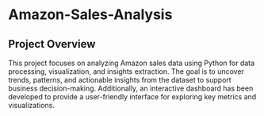 # Amazon-Sales-Analysis
## Project Overview
This project focuses on analyzing Amazon sales data using Python for data processing, visualization, and insights extraction. The goal is to uncover trends, patterns, and actionable insights from the dataset to support business decision-making. Additionally, an interactive dashboard has been developed to provide a user-friendly interface for exploring key metrics and visualizations.
